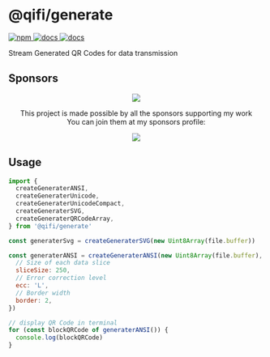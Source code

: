 # @qifi/generate

<!-- Some beautiful tags -->
<p align="left">
  <a href="https://www.npmjs.com/package/@qifi/generate">
    <img alt="npm" src="https://badgen.net/npm/v/@qifi/generate">
  </a>
  <a href="#usage">
    <img alt="docs" src="https://img.shields.io/badge/-docs%20%26%20demos-1e8a7a">
  </a>
  <a href="https://github.com/sponsors/LittleSound">
    <img alt="docs" src="https://img.shields.io/static/v1?label=Sponsor&message=%E2%9D%A4&logo=GitHub&color=%23fe8e86">
  </a>
</p>

Stream Generated QR Codes for data transmission

## Sponsors

<p align="center">
  <a href="https://github.com/sponsors/LittleSound">
    <img src="https://cdn.jsdelivr.net/gh/littlesound/sponsors/sponsors.svg"/>
  </a>
</p>

<p align="center">
  This project is made possible by all the sponsors supporting my work <br>
  You can join them at my sponsors profile:
</p>
<p align="center"><a href="https://github.com/sponsors/LittleSound"><img src="https://img.shields.io/static/v1?label=Sponsor&message=%E2%9D%A4&logo=GitHub&color=%23fe8e86&style=for-the-badge" /></a></p>

## Usage

```javascript
import {
  createGeneraterANSI,
  createGeneraterUnicode,
  createGeneraterUnicodeCompact,
  createGeneraterSVG,
  createGeneraterQRCodeArray,
} from '@qifi/generate'

const generaterSvg = createGeneraterSVG(new Uint8Array(file.buffer))

const generaterANSI = createGeneraterANSI(new Uint8Array(file.buffer), {
  // Size of each data slice
  sliceSize: 250,
  // Error correction level
  ecc: 'L',
  // Border width
  border: 2,
})

// display QR Code in terminal
for (const blockQRCode of generaterANSI()) {
  console.log(blockQRCode)
}

```
